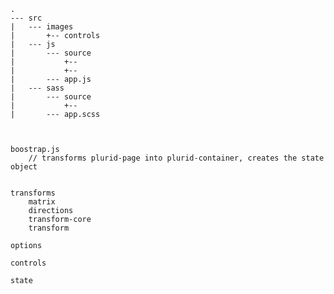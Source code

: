 <link rel="stylesheet" type="text/css" href="style.css">


    .
    --- src
    |   --- images
    |       +-- controls
    |   --- js
    |       --- source
    |           +--
    |           +--
    |       --- app.js
    |   --- sass
    |       --- source
    |           +--
    |       --- app.scss



    boostrap.js
        // transforms plurid-page into plurid-container, creates the state object


    transforms
        matrix
        directions
        transform-core
        transform

    options

    controls

    state